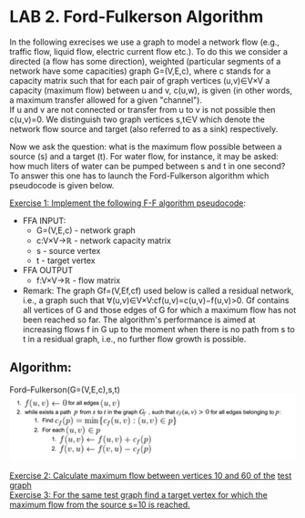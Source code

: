# LAB 2. Ford-Fulkerson Algorithm

In the following exrecises we use a graph to model a network flow (e.g., traffic flow, liquid flow, electric current flow etc.). To do this we consider a directed (a flow has some direction), weighted (particular segments of a network have some capacities) graph G=(V,E,c), where c stands for a capacity matrix such that for each pair of graph vertices (u,v)∈V×V a capacity (maximum flow) between u and v, c(u,w), is given (in other words, a maximum transfer allowed for a given "channel").  
If u and v are not connected  or transfer from  u to v is not possible then c(u,v)=0. We distinguish two graph vertices s,t∈V which denote the network flow source and target (also referred to as a sink) respectively.  

Now we ask the question: what is the maximum flow possible between a source (s) and a target (t). For water flow, for instance, it may be asked: how much liters of water can be pumped between s and t in one second? To answer this one has to launch the Ford-Fulkerson algorithm which pseudocode is given below.

[Exercise 1: Implement the following F-F algorithm pseudocode](exc1/):
  - FFA INPUT:
    - G=(V,E,c) - network graph
    - c:V×V→ℝ - network capacity matrix
    - s - source vertex
    - t - target vertex
  - FFA OUTPUT
    - f:V×V→ℝ - flow matrix
  - Remark: The graph Gf=(V,Ef,cf) used below is called a residual network, i.e., a graph such that  ∀(u,v)∈V×V:cf(u,v)=c(u,v)−f(u,v)>0. Gf contains all vertices of G and those edges of G for which a maximum flow has not been reached so far. The algorithm's performance is aimed at increasing flows f in G up to the moment when there is no path from s to t in a residual graph, i.e., no further flow growth is possible.

## Algorithm:

Ford–Fulkerson(G=(V,E,c),s,t)
![](alg1.png)

[Exercise 2: Calculate maximum flow between vertices 10 and  60 of the](exc2/) [test graph](graf1.txt)  
[Exercise 3: For the same test graph  find a target vertex  for which the maximum flow from the source s=10
 is reached.](exc3)
